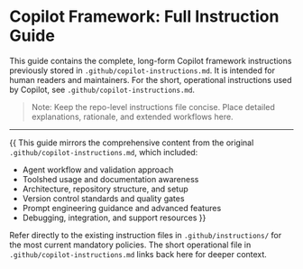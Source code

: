 # Copilot Framework: Full Instruction Guide

This guide contains the complete, long-form Copilot framework instructions previously stored
in `.github/copilot-instructions.md`. It is intended for human readers and maintainers.
For the short, operational instructions used by Copilot, see `.github/copilot-instructions.md`.

> Note: Keep the repo-level instructions file concise. Place detailed explanations,
> rationale, and extended workflows here.

---

<!-- BEGIN: Migrated content from .github/copilot-instructions.md -->

{{
This guide mirrors the comprehensive content from the original
`.github/copilot-instructions.md`, which included:

- Agent workflow and validation approach
- Toolshed usage and documentation awareness
- Architecture, repository structure, and setup
- Version control standards and quality gates
- Prompt engineering guidance and advanced features
- Debugging, integration, and support resources
}}

Refer directly to the existing instruction files in `.github/instructions/` for the most
current mandatory policies. The short operational file in `.github/copilot-instructions.md`
links back here for deeper context.

<!-- END: Migrated content placeholder -->
